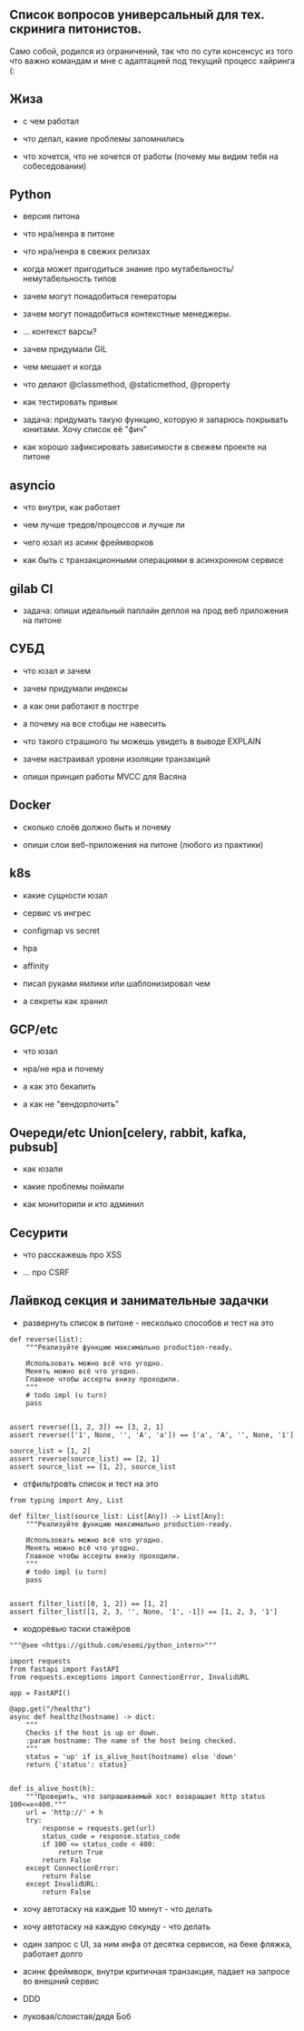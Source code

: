 Список вопросов универсальный для тех. скринига питонистов.
---
Само собой, родился из ограничений, так что по сути консенсус из того что важно командам и мне с адаптацией под текущий процесс хайринга (:


## Жиза
- с чем работал

- что делал, какие проблемы запомнились

- что хочется, что не хочется от работы (почему мы видим тебя на собеседовании)

## Python
- версия питона

- что нра/ненра в питоне

- что нра/ненра в свежих релизах

- когда может пригодиться знание про мутабельность/немутабельность типов

- зачем могут понадобиться генераторы
  
- зачем могут понадобиться контекстные менеджеры. 

- ... контекст варсы?
  
- зачем придумали GIL

- чем мешает и когда
  
- что делают @classmethod, @staticmethod, @property

- как тестировать привык

- задача: придумать такую функцию, которую я запарюсь покрывать юнитами. Хочу список её "фич"

- как хорошо зафиксировать зависимости в свежем проекте на питоне


## asyncio
- что внутри, как работает

- чем лучше тредов/процессов и лучше ли

- чего юзал из асинк фреймворков

- как быть с транзакционными операциями в асинхронном сервисе


## gilab CI
- задача: опиши идеальный паплайн деплоя на прод веб приложения на питоне


## СУБД
- что юзал и зачем

- зачем придумали индексы

- а как они работают в постгре

- а почему на все стобцы не навесить

- что такого страшного ты можешь увидеть в выводе EXPLAIN

- зачем настраивал уровни изоляции транзакций

- опиши принцип работы MVCC для Васяна


## Docker
- сколько слоёв должно быть и почему

- опиши слои веб-приложения на питоне (любого из практики)


## k8s
- какие сущности юзал

- сервис vs ингрес

- configmap vs secret

- hpa

- affinity

- писал руками ямлики или шаблонизировал чем

- а секреты как хранил


## GCP/etc
- что юзал

- нра/не нра и почему

- а как это бекапить

- а как не "вендорлочить"


## Очереди/etc Union[celery, rabbit, kafka, pubsub]
- как юзали 

- какие проблемы поймали

- как мониторили и кто админил


## Сесурити
- что расскажешь про XSS

- ... про CSRF


## Лайвкод секция и занимательные задачки
- развернуть список в питоне - несколько способов и тест на это
```
def reverse(list):
    """Реализуйте функцию максимально production-ready.
    
    Использовать можно всё что угодно.
    Менять можно всё что угодно.
    Главное чтобы ассерты внизу проходили.
    """
    # todo impl (u turn)
    pass


assert reverse([1, 2, 3]) == [3, 2, 1]
assert reverse(['1', None, '', 'A', 'a']) == ['a', 'A', '', None, '1']

source_list = [1, 2]
assert reverse(source_list) == [2, 1]
assert source_list == [1, 2], source_list
```

- отфильтровть список и тест на это
```
from typing import Any, List

def filter_list(source_list: List[Any]) -> List[Any]:
    """Реализуйте функцию максимально production-ready.
    
    Использовать можно всё что угодно.
    Менять можно всё что угодно.
    Главное чтобы ассерты внизу проходили.
    """    
    # todo impl (u turn)
    pass


assert filter_list([0, 1, 2]) == [1, 2]
assert filter_list([1, 2, 3, '', None, '1', -1]) == [1, 2, 3, '1']
```

- кодоревью таски стажёров
```
"""@see <https://github.com/esemi/python_intern>"""

import requests
from fastapi import FastAPI
from requests.exceptions import ConnectionError, InvalidURL

app = FastAPI()

@app.get("/healthz")
async def healthz(hostname) -> dict:
    """
    Checks if the host is up or down.
    :param hostname: The name of the host being checked.
    """
    status = 'up' if is_alive_host(hostname) else 'down'
    return {'status': status}


def is_alive_host(h):
    """Проверить, что запрашиваемый хост возвращает http status 100<=x<400."""
    url = 'http://' + h
    try:
        response = requests.get(url)
        status_code = response.status_code
        if 100 <= status_code < 400:
            return True
        return False
    except ConnectionError:
        return False
    except InvalidURL:
        return False

```

- хочу автотаску на каждые 10 минут - что делать

- хочу автотаску на каждую секунду - что делать  

- один запрос с UI, за ним инфа от десятка сервисов, на беке фляжка, работает долго

- асинк фреймворк, внутри критичная транзакция, падает на запросе во внешний сервис

- DDD

- луковая/слоистая/дядя Боб
